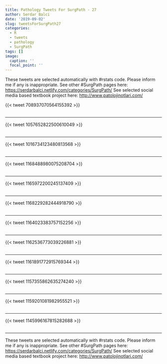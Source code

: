 ```yaml
---
title: Pathology Tweets For SurgPath - 27
author: Serdar Balci
date: '2019-09-02'
slug: tweetsForSurgPath27
categories:
  - R
  - tweets
  - pathology
  - SurgPath
tags: []
image:
  caption: ''
  focal_point: ''
---
```



These tweets are selected automatically with #rstats code. Please inform me if any is inappropriate.
See other #SurgPath pages here: https://serdarbalci.netlify.com/categories/SurgPath/ 
See selected social media based textbook project here: http://www.patolojinotlari.com/

{{< tweet 708937070564155392 >}}
<br>
<br>
<hr>
{{< tweet 1057652822500610049 >}}
<br>
<br>
<hr>
{{< tweet 1016734123480813568 >}}
<br>
<br>
<hr>
{{< tweet 1168488980075208704 >}}
<br>
<br>
<hr>
{{< tweet 1165972200245137409 >}}
<br>
<br>
<hr>
{{< tweet 1168229282444918790 >}}
<br>
<br>
<hr>
{{< tweet 1164023383757152256 >}}
<br>
<br>
<hr>
{{< tweet 1162536773039226881 >}}
<br>
<br>
<hr>
{{< tweet 1161891772915769344 >}}
<br>
<br>
<hr>
{{< tweet 1157355862635274240 >}}
<br>
<br>
<hr>
{{< tweet 1159201081982955521 >}}
<br>
<br>
<hr>
{{< tweet 1145996167815282688 >}}
<br>
<br>
<hr>


These tweets are selected automatically with #rstats code. Please inform me if any is inappropriate.
See other #SurgPath pages here: https://serdarbalci.netlify.com/categories/SurgPath/ 
See selected social media based textbook project here: http://www.patolojinotlari.com/
